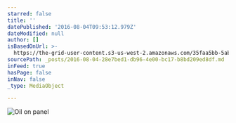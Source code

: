 ```yaml
---
starred: false
title: ''
datePublished: '2016-08-04T09:53:12.979Z'
dateModified: null
author: []
isBasedOnUrl: >-
  https://the-grid-user-content.s3-us-west-2.amazonaws.com/35faa5bb-5abe-4d68-91f3-f539a372c8f2.jpg
sourcePath: _posts/2016-08-04-28e7bed1-db96-4e00-bc17-b8bd209ed8df.md
inFeed: true
hasPage: false
inNav: false
_type: MediaObject

---
```

![Oil on panel](https://the-grid-user-content.s3-us-west-2.amazonaws.com/35faa5bb-5abe-4d68-91f3-f539a372c8f2.jpg)